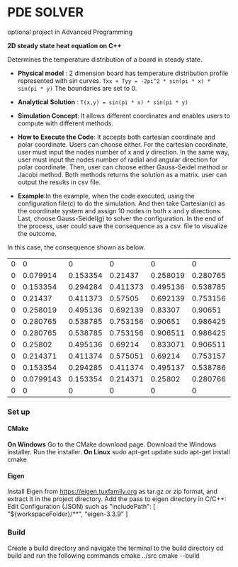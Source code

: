 # PDE SOLVER

optional project in Advanced Programming

**2D steady state heat equation on C++**

Determines the temperature distribution of a board in steady state. 

- **Physical model** : 2 dimension board has temperature distribution profile represented with sin curves.
    `Txx + Tyy = -2pi^2 * sin(pi * x) * sin(pi * y)`
The boundaries are set to 0.


- **Analytical Solution** : `T(x,y) = sin(pi * x) * sin(pi * y)`

- **Simulation Concept**: It allows different coordinates and enables users to compute with different methods. 

- **How to Execute the Code**: It accepts both cartesian coordinate and polar coordinate. Users can choose either. For the cartesian coordinate, user must input the nodes number of x and y direction. In the same way, user must input the nodes number of radial and angular direction for polar coordinate. Then, user can choose either Gauss-Seidel method or Jacobi method. Both methods returns the solution as a matrix. user can output the results in csv file.

- **Example**:In the example, when the code executed, using the configuration file(c) to do the simulation. And then take Cartesian(c) as the coordinate system and assign 10 nodes in both x and y directions. Last, choose Gauss-Seidel(g) to solver the configuration. In the end of the process, user could save the consequence as a csv. file to visualize the outcome.

In this case, the consequence shown as below.



|  |  |  |  |  |  |  |  |  |  |  |  |
| ------ | ------ | ------ | ------ | ------ | ------ | ------ | ------ | ------ | ------ | ------ | ------ |
| 0 | 0 |0 |  0 | 0 | 0 |0 | 0 | 0 | 0| 0 |0|
| 0 | 0.079914 |0.153354 |  0.21437 | 0.258019 | 0.280765  |0.280765  | 0.25802 | 0.214371 | 0.153354| 0.0799143 |0|
| 0 | 0.153354 |0.294284  |0.411373|  0.495136|  0.538785|  0.538785|  0.495136|  0.411374|  0.294285|  0.153354 |0|
|0  | 0.21437 | 0.411373 |  0.57505 | 0.692139 | 0.753156 | 0.753156 |  0.69214 | 0.575051 | 0.411374|  0.214371 |0|
|0 | 0.258019 | 0.495136 | 0.692139 |  0.83307  | 0.90651 | 0.906511 | 0.833071  | 0.69214 | 0.495137 |  0.25802|         0|
|0  |0.280765  |0.538785  |0.753156   |0.90651  |0.986425 | 0.986425 | 0.906511 | 0.753157 | 0.538786 | 0.280766    |     0|
|0  |0.280765  |0.538785  |0.753156  |0.906511  |0.986425 | 0.986426 |0.906512  |0.753157  |0.538786 | 0.280766     |    0|
|0   |0.25802  |0.495136  | 0.69214  |0.833071  |0.906511  |0.906512  |0.833072  |0.692141  |0.495137   |0.25802         |0|
|0  |0.214371  |0.411374  |0.575051   |0.69214  |0.753157  |0.753157  |0.692141  |0.575052  |0.411375  |0.214371         |0|
|0  |0.153354  |0.294285  |0.411374  |0.495137  |0.538786  |0.538786  |0.495137  |0.411375  |0.294286  |0.153355         |0|
|0 |0.0799143  |0.153354  |0.214371   |0.25802  |0.280766  |0.280766   |0.25802  |0.214371  |0.153355 |0.0799145         |0|
|0       |  0         |0       |  0    |     0  |       0   |      0   |      0    |     0   |      0    |   0  |0         |0|




### Set up

#### CMake

**On Windows**
Go to the CMake download page. Download the Windows installer. Run the installer.
**On Linux**
sudo apt-get update
sudo apt-get install cmake

#### Eigen

Install Eigen from https://eigen.tuxfamily.org as tar.gz or zip format, and extract it in the project directory.
Add the pass to eigen directory in C/C++: Edit Configuration (JSON) such as 
"includePath": [
                "${workspaceFolder}/**",
                "eigen-3.3.9"
            ]


### Build

Create a build directory and navigate the terminal to the build directory
cd build
and run the following commands
cmake ../src
cmake --build

